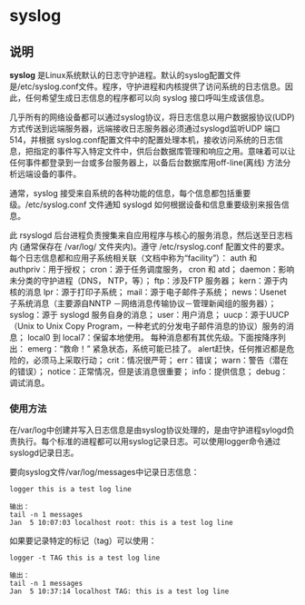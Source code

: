 # **syslog**

## 说明

**syslog** 是Linux系统默认的日志守护进程。默认的syslog配置文件是/etc/syslog.conf文件。程序，守护进程和内核提供了访问系统的日志信息。因此，任何希望生成日志信息的程序都可以向 syslog 接口呼叫生成该信息。

几乎所有的网络设备都可以通过syslog协议，将日志信息以用户数据报协议(UDP)方式传送到远端服务器，远端接收日志服务器必须通过syslogd监听UDP 端口514，并根据 syslog.conf配置文件中的配置处理本机，接收访问系统的日志信息，把指定的事件写入特定文件中，供后台数据库管理和响应之用。意味着可以让任何事件都登录到一台或多台服务器上，以备后台数据库用off-line(离线) 方法分析远端设备的事件。

通常，syslog 接受来自系统的各种功能的信息，每个信息都包括重要级。/etc/syslog.conf 文件通知 syslogd 如何根据设备和信息重要级别来报告信息。

此 rsyslogd 后台进程负责搜集来自应用程序与核心的服务消息，然后送至日志档内 (通常保存在 /var/log/ 文件夹内)。遵守 /etc/rsyslog.conf 配置文件的要求。
每个日志信息都和应用子系统相关联（文档中称为“facility”）：
auth 和 authpriv：用于授权；
cron：源于任务调度服务， cron 和 atd；
daemon：影响未分类的守护进程（DNS， NTP，等）；
ftp：涉及FTP 服务器；
kern：源于内核的消息
lpr：源于打印子系统；
mail：源于电子邮件子系统；
news：Usenet 子系统消息（主要源自NNTP －网络消息传输协议－管理新闻组的服务器）；
syslog：源于 syslogd 服务自身的消息；
user：用户消息；
uucp：源于UUCP（Unix to Unix Copy Program，一种老式的分发电子邮件消息的协议）服务的消息；
local0 到 local7：保留本地使用。
每种消息都有其优先级。下面按降序列出：
emerg：“救命！” 紧急状态，系统可能已挂了。
alert赶快，任何推迟都是危险的，必须马上采取行动；
crit：情况很严苛；
err：错误；
warn：警告（潜在的错误）；
notice：正常情况，但是该消息很重要；
info：提供信息；
debug：调试消息。

### 使用方法  

在/var/log中创建并写入日志信息是由syslog协议处理的，是由守护进程sylogd负责执行。每个标准的进程都可以用syslog记录日志。可以使用logger命令通过syslogd记录日志。

要向syslog文件/var/log/messages中记录日志信息：

```
logger this is a test log line

输出：
tail -n 1 messages
Jan  5 10:07:03 localhost root: this is a test log line

```

如果要记录特定的标记（tag）可以使用：

```
logger -t TAG this is a test log line

输出：
tail -n 1 messages
Jan  5 10:37:14 localhost TAG: this is a test log line
```



